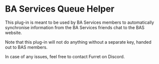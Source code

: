 # BA Services Queue Helper
This plug-in is meant to be used by BA Services members to automatically synchronise information from the BA Services friends chat to the BAS website. 

Note that this plug-in will not do anything without a separate key, handed out to BAS members.

In case of any issues, feel free to contact Furret on Discord. 
